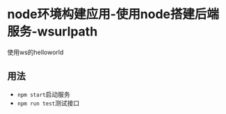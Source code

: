 # node环境构建应用-使用node搭建后端服务-wsurlpath

使用ws的helloworld

## 用法

+ `npm start`启动服务
+ `npm run test`测试接口
